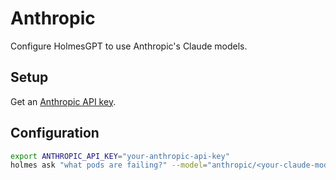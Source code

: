 # Anthropic

Configure HolmesGPT to use Anthropic's Claude models.

## Setup

Get an [Anthropic API key](https://support.anthropic.com/en/articles/8114521-how-can-i-access-the-anthropic-api).

## Configuration

```bash
export ANTHROPIC_API_KEY="your-anthropic-api-key"
holmes ask "what pods are failing?" --model="anthropic/<your-claude-model>"
```
